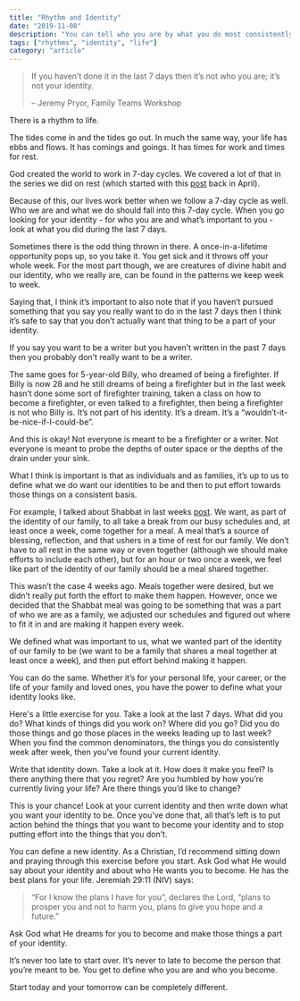 ```yaml
---
title: "Rhythm and Identity"
date: "2019-11-08"
description: "You can tell who you are by what you do most consistently."
tags: ["rhythms", "identity", "life"]
category: "article"
---
```


> If you haven’t done it in the last 7 days then it’s not who you are; it’s not your identity.
>
> – Jeremy Pryor, Family Teams Workshop

There is a rhythm to life.

The tides come in and the tides go out. In much the same way, your life has ebbs and flows. It has comings and goings. It has times for work and times for rest.

God created the world to work in 7-day cycles. We covered a lot of that in the series we did on rest (which started with this [post](https://www.richarddubay.com/2019/04/12/our-problem-with-rest/) back in April).

Because of this, our lives work better when we follow a 7-day cycle as well. Who we are and what we do should fall into this 7-day cycle. When you go looking for your identity - for who you are and what’s important to you - look at what you did during the last 7 days.

Sometimes there is the odd thing thrown in there. A once-in-a-lifetime opportunity pops up, so you take it. You get sick and it throws off your whole week. For the most part though, we are creatures of divine habit and our identity, who we really are, can be found in the patterns we keep week to week.

Saying that, I think it’s important to also note that if you haven’t pursued something that you say you really want to do in the last 7 days then I think it’s safe to say that you don’t actually want that thing to be a part of your identity.

If you say you want to be a writer but you haven’t written in the past 7 days then you probably don’t really want to be a writer.

The same goes for 5-year-old Billy, who dreamed of being a firefighter. If Billy is now 28 and he still dreams of being a firefighter but in the last week hasn’t done some sort of firefighter training, taken a class on how to become a firefighter, or even talked to a firefighter, then being a firefighter is not who Billy is. It’s not part of his identity. It’s a dream. It’s a “wouldn’t-it-be-nice-if-I-could-be”.

And this is okay! Not everyone is meant to be a firefighter or a writer. Not everyone is meant to probe the depths of outer space or the depths of the drain under your sink.

What I think is important is that as individuals and as families, it’s up to us to define what we do want our identities to be and then to put effort towards those things on a consistent basis.

For example, I talked about Shabbat in last weeks [post](https://www.richarddubay.com/2019/11/01/shabbat/). We want, as part of the identity of our family, to all take a break from our busy schedules and, at least once a week, come together for a meal. A meal that’s a source of blessing, reflection, and that ushers in a time of rest for our family. We don’t have to all rest in the same way or even together (although we should make efforts to include each other), but for an hour or two once a week, we feel like part of the identity of our family should be a meal shared together.

This wasn’t the case 4 weeks ago. Meals together were desired, but we didn’t really put forth the effort to make them happen. However, once we decided that the Shabbat meal was going to be something that was a part of who we are as a family, we adjusted our schedules and figured out where to fit it in and are making it happen every week.

We defined what was important to us, what we wanted part of the identity of our family to be (we want to be a family that shares a meal together at least once a week), and then put effort behind making it happen.

You can do the same. Whether it’s for your personal life, your career, or the life of your family and loved ones, you have the power to define what your identity looks like.

Here's a little exercise for you. Take a look at the last 7 days. What did you do? What kinds of things did you work on? Where did you go? Did you do those things and go those places in the weeks leading up to last week? When you find the common denominators, the things you do consistently week after week, then you’ve found your current identity.

Write that identity down. Take a look at it. How does it make you feel? Is there anything there that you regret? Are you humbled by how you’re currently living your life? Are there things you’d like to change?

This is your chance! Look at your current identity and then write down what you want your identity to be. Once you’ve done that, all that’s left is to put action behind the things that you want to become your identity and to stop putting effort into the things that you don’t.

You can define a new identity. As a Christian, I’d recommend sitting down and praying through this exercise before you start. Ask God what He would say about your identity and about who He wants you to become. He has the best plans for your life. Jeremiah 29:11 (NIV) says:

> “For I know the plans I have for you”, declares the Lord, “plans to prosper you and not to harm you, plans to give you hope and a future.”

Ask God what He dreams for you to become and make those things a part of your identity.

It’s never too late to start over. It’s never to late to become the person that you’re meant to be. You get to define who you are and who you become.

Start today and your tomorrow can be completely different.
